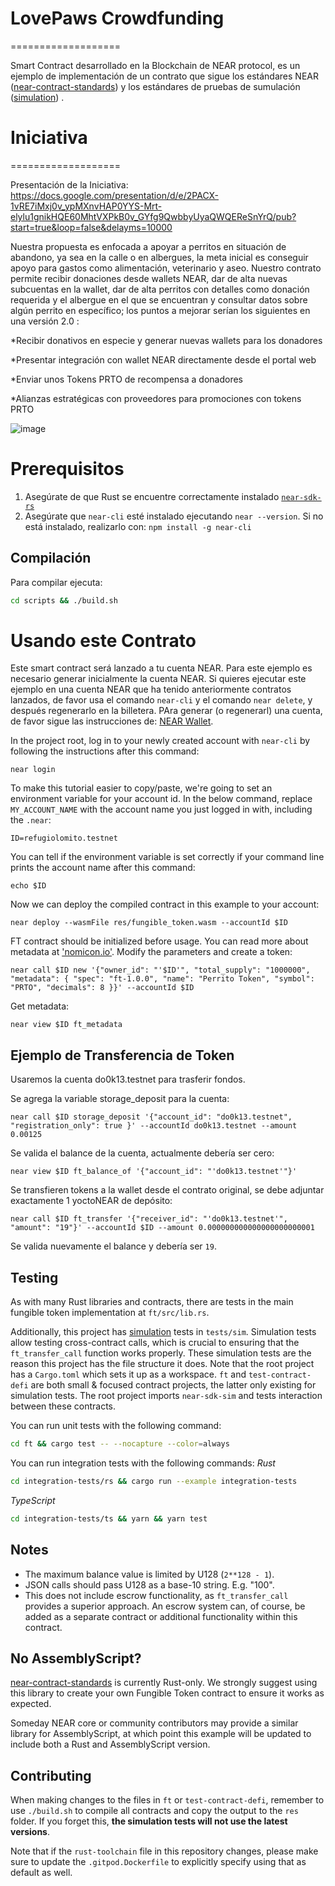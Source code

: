 # LovePaws Crowdfunding
===================

Smart Contract desarrollado en la Blockchain de NEAR protocol, es un ejemplo de implementación de un contrato que sigue los estándares NEAR ([near-contract-standards]) y los estándares de pruebas de sumulación ([simulation]) .

 [near-contract-standards]: https://github.com/near/near-sdk-rs/tree/master/near-contract-standards
  [simulation]: https://github.com/near/near-sdk-rs/tree/master/near-sdk-sim

# Iniciativa
===================

Presentación de la Iniciativa: https://docs.google.com/presentation/d/e/2PACX-1vRE7iMxj0v_ypMXnvHAP0YYS-Mrt-elylu1gnikHQE60MhtVXPkB0v_GYfg9QwbbyUyaQWQEReSnYrQ/pub?start=true&loop=false&delayms=10000

Nuestra propuesta es enfocada a apoyar a perritos en situación de abandono, ya sea en la calle o en albergues, la meta inicial es conseguir apoyo para gastos como alimentación, veterinario y aseo. Nuestro contrato permite recibir donaciones desde wallets NEAR, dar de alta nuevas subcuentas en la wallet, dar de alta perritos con detalles como donación requerida y el albergue en el que se encuentran y consultar datos sobre algún perrito en específico; los puntos a mejorar serían los siguientes en una versión 2.0 :

*Recibir donativos en especie y generar nuevas wallets para los donadores

*Presentar integración con wallet NEAR directamente desde el portal web

*Enviar unos Tokens PRTO de recompensa a donadores

*Alianzas estratégicas con proveedores para promociones con tokens PRTO

![image](https://user-images.githubusercontent.com/20521029/171917425-ef2a05ec-3396-4188-9093-9a9e8e28bf62.png)



Prerequisitos
=============

1. Asegúrate de que Rust se encuentre correctamente instalado [`near-sdk-rs`](https://github.com/near/near-sdk-rs#pre-requisites)
2. Asegúrate que `near-cli` esté instalado ejecutando `near --version`. Si no está instalado, realizarlo con: `npm install -g near-cli`

## Compilación

Para compilar ejecuta:
```bash
cd scripts && ./build.sh
```

Usando este Contrato
===================

Este smart contract será lanzado a tu cuenta NEAR. Para este ejemplo es necesario generar inicialmente la cuenta NEAR. Si quieres ejecutar este ejemplo en una cuenta NEAR que ha tenido anteriormente contratos lanzados, de favor usa el comando `near-cli` y el comando `near delete`, y después regenerarlo en la billetera. PAra generar (o regenerarl) una cuenta, de favor sigue las instrucciones de: [NEAR Wallet](https://wallet.near.org/).

In the project root, log in to your newly created account  with `near-cli` by following the instructions after this command:

    near login

To make this tutorial easier to copy/paste, we're going to set an environment variable for your account id. In the below command, replace `MY_ACCOUNT_NAME` with the account name you just logged in with, including the `.near`:

    ID=refugiolomito.testnet

You can tell if the environment variable is set correctly if your command line prints the account name after this command:

    echo $ID

Now we can deploy the compiled contract in this example to your account:

    near deploy --wasmFile res/fungible_token.wasm --accountId $ID

FT contract should be initialized before usage. You can read more about metadata at ['nomicon.io'](https://nomicon.io/Standards/FungibleToken/Metadata.html#reference-level-explanation). Modify the parameters and create a token:

    near call $ID new '{"owner_id": "'$ID'", "total_supply": "1000000", "metadata": { "spec": "ft-1.0.0", "name": "Perrito Token", "symbol": "PRTO", "decimals": 8 }}' --accountId $ID

Get metadata:

    near view $ID ft_metadata


Ejemplo de Transferencia de Token
---------------

Usaremos la cuenta do0k13.testnet para trasferir fondos.

Se agrega la variable storage_deposit para la cuenta:

    near call $ID storage_deposit '{"account_id": "do0k13.testnet", "registration_only": true }' --accountId do0k13.testnet --amount 0.00125


Se valida el balance de la cuenta, actualmente debería ser cero:

    near view $ID ft_balance_of '{"account_id": "'do0k13.testnet'"}'

Se transfieren tokens a la wallet desde el contrato original, se debe adjuntar exactamente 1 yoctoNEAR de depósito:

    near call $ID ft_transfer '{"receiver_id": "'do0k13.testnet'", "amount": "19"}' --accountId $ID --amount 0.000000000000000000000001


Se valida nuevamente el balance y debería ser `19`.

## Testing

As with many Rust libraries and contracts, there are tests in the main fungible token implementation at `ft/src/lib.rs`.

Additionally, this project has [simulation] tests in `tests/sim`. Simulation tests allow testing cross-contract calls, which is crucial to ensuring that the `ft_transfer_call` function works properly. These simulation tests are the reason this project has the file structure it does. Note that the root project has a `Cargo.toml` which sets it up as a workspace. `ft` and `test-contract-defi` are both small & focused contract projects, the latter only existing for simulation tests. The root project imports `near-sdk-sim` and tests interaction between these contracts.

You can run unit tests with the following command:

```bash
cd ft && cargo test -- --nocapture --color=always
```

You can run integration tests with the following commands:
*Rust*
```bash
cd integration-tests/rs && cargo run --example integration-tests
```
*TypeScript*
```bash
cd integration-tests/ts && yarn && yarn test
```

## Notes

 - The maximum balance value is limited by U128 (`2**128 - 1`).
 - JSON calls should pass U128 as a base-10 string. E.g. "100".
 - This does not include escrow functionality, as `ft_transfer_call` provides a superior approach. An escrow system can, of course, be added as a separate contract or additional functionality within this contract.

## No AssemblyScript?

[near-contract-standards] is currently Rust-only. We strongly suggest using this library to create your own Fungible Token contract to ensure it works as expected.

Someday NEAR core or community contributors may provide a similar library for AssemblyScript, at which point this example will be updated to include both a Rust and AssemblyScript version.

## Contributing

When making changes to the files in `ft` or `test-contract-defi`, remember to use `./build.sh` to compile all contracts and copy the output to the `res` folder. If you forget this, **the simulation tests will not use the latest versions**.

Note that if the `rust-toolchain` file in this repository changes, please make sure to update the `.gitpod.Dockerfile` to explicitly specify using that as default as well.



